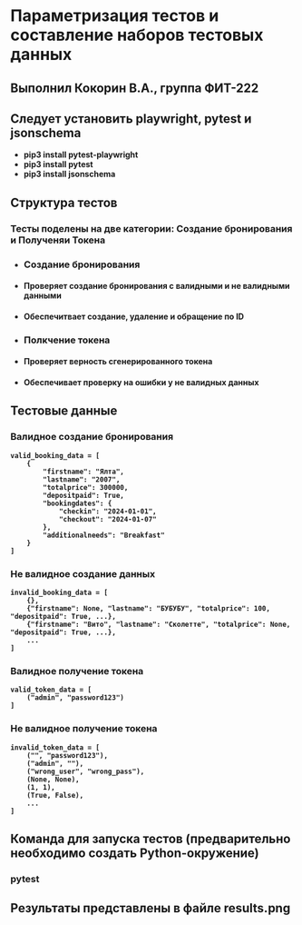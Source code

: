 # Параметризация тестов и составление наборов тестовых данных
## Выполнил Кокорин В.А., группа ФИТ-222 <b>

## Следует установить playwright, pytest и jsonschema
- pip3 install pytest-playwright
- pip3 install pytest
- pip3 install jsonschema

## Структура тестов
### Тесты поделены на две категории: Создание бронирования и Полученяи Токена
- ### Создание бронирования
- #### Проверяет создание бронирования с валидными и не валидными данными
- #### Обеспечитвает создание, удаление и обращение по ID
- ### Полкчение токена
- #### Проверяет верность сгенерированного токена
- #### Обеспечивает проверку на ошибки у не валидных данных

## Тестовые данные
### Валидное создание бронирования
```
valid_booking_data = [
    {
        "firstname": "Ялта",
        "lastname": "2007",
        "totalprice": 300000,
        "depositpaid": True,
        "bookingdates": {
            "checkin": "2024-01-01",
            "checkout": "2024-01-07"
        },
        "additionalneeds": "Breakfast"
    }
]
```

### Не валидное создание данных
```
invalid_booking_data = [
    {},
    {"firstname": None, "lastname": "БУБУБУ", "totalprice": 100, "depositpaid": True, ...},
    {"firstname": "Вито", "lastname": "Сколетте", "totalprice": None, "depositpaid": True, ...},
    ...
]
```

### Валидное получение токена
```
valid_token_data = [
    ("admin", "password123")
]
```

### Не валидное получение токена
```
invalid_token_data = [
    ("", "password123"),
    ("admin", ""),
    ("wrong_user", "wrong_pass"),
    (None, None),
    (1, 1),
    (True, False),
    ...
]
```

## Команда для запуска тестов (предварительно необходимо создать Python-окружение)
### pytest

## Результаты представлены в файле results.png

